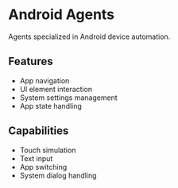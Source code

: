 # Android Agents

Agents specialized in Android device automation.

## Features
- App navigation
- UI element interaction
- System settings management
- App state handling

## Capabilities
- Touch simulation
- Text input
- App switching
- System dialog handling 